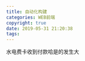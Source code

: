 ```yaml
---
title: 自动化构建
categories: WEB前端
copyright: true
date: 2019-05-31 21:20:38
tags:
---
```

水电费卡收到付款哈是的发生大